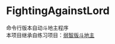 # FightingAgainstLord
命令行版本自动斗地主程序  
本项目继承自练习项目：[弱智版斗地主](https://github.com/llht/Cpp-Learning/tree/master/Projects/PokerGame)
